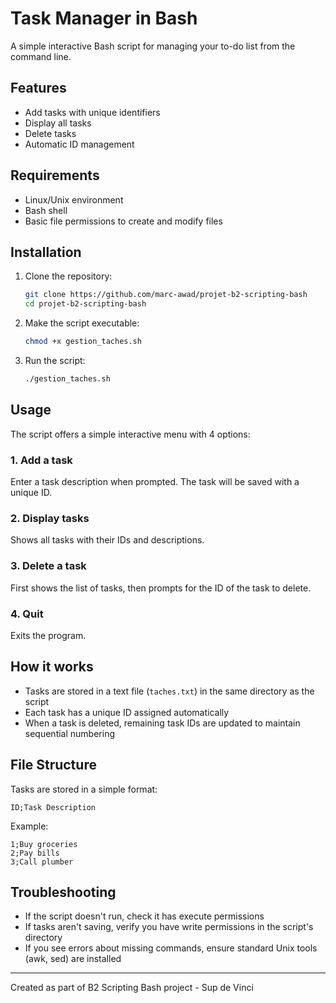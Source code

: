 # Task Manager in Bash

A simple interactive Bash script for managing your to-do list from the command line.

## Features

- Add tasks with unique identifiers
- Display all tasks
- Delete tasks
- Automatic ID management

## Requirements

- Linux/Unix environment
- Bash shell
- Basic file permissions to create and modify files

## Installation

1. Clone the repository:
   ```bash
   git clone https://github.com/marc-awad/projet-b2-scripting-bash
   cd projet-b2-scripting-bash
   ```

2. Make the script executable:
   ```bash
   chmod +x gestion_taches.sh
   ```

3. Run the script:
   ```bash
   ./gestion_taches.sh
   ```

## Usage

The script offers a simple interactive menu with 4 options:

### 1. Add a task
Enter a task description when prompted. The task will be saved with a unique ID.

### 2. Display tasks
Shows all tasks with their IDs and descriptions.

### 3. Delete a task
First shows the list of tasks, then prompts for the ID of the task to delete.

### 4. Quit
Exits the program.

## How it works

- Tasks are stored in a text file (`taches.txt`) in the same directory as the script
- Each task has a unique ID assigned automatically
- When a task is deleted, remaining task IDs are updated to maintain sequential numbering

## File Structure

Tasks are stored in a simple format:
```
ID;Task Description
```

Example:
```
1;Buy groceries
2;Pay bills
3;Call plumber
```

## Troubleshooting

- If the script doesn't run, check it has execute permissions
- If tasks aren't saving, verify you have write permissions in the script's directory
- If you see errors about missing commands, ensure standard Unix tools (awk, sed) are installed

---

Created as part of B2 Scripting Bash project - Sup de Vinci
